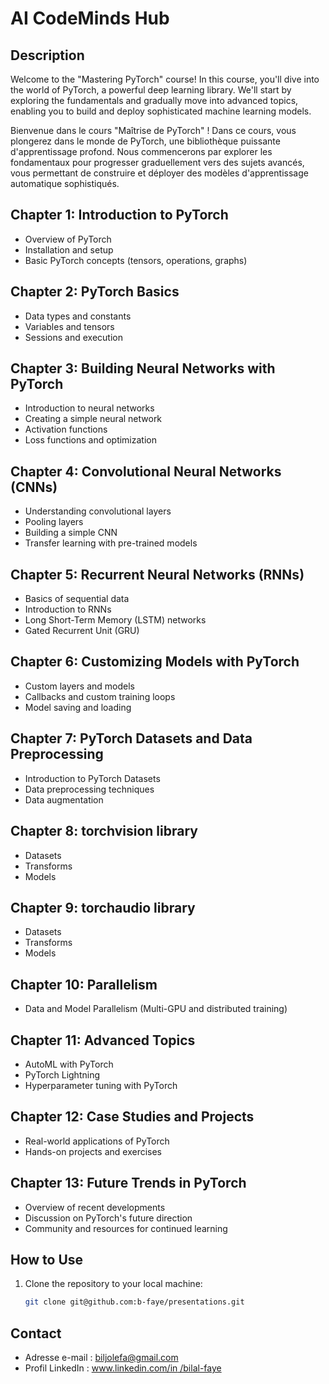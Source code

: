 # AI CodeMinds Hub

## Description


Welcome to the "Mastering PyTorch" course! In this course, you'll dive into the world of PyTorch, a powerful deep learning library. We'll start by exploring the fundamentals and gradually move into advanced topics, enabling you to build and deploy sophisticated machine learning models.

Bienvenue dans le cours "Maîtrise de PyTorch" ! Dans ce cours, vous plongerez dans le monde de PyTorch, une bibliothèque puissante d'apprentissage profond. Nous commencerons par explorer les fondamentaux pour progresser graduellement vers des sujets avancés, vous permettant de construire et déployer des modèles d'apprentissage automatique sophistiqués.

## Chapter 1: Introduction to PyTorch
- Overview of PyTorch
- Installation and setup
- Basic PyTorch concepts (tensors, operations, graphs)

## Chapter 2: PyTorch Basics
- Data types and constants
- Variables and tensors
- Sessions and execution

## Chapter 3: Building Neural Networks with PyTorch
- Introduction to neural networks
- Creating a simple neural network
- Activation functions
- Loss functions and optimization

## Chapter 4: Convolutional Neural Networks (CNNs)
- Understanding convolutional layers
- Pooling layers
- Building a simple CNN
- Transfer learning with pre-trained models

## Chapter 5: Recurrent Neural Networks (RNNs)
- Basics of sequential data
- Introduction to RNNs
- Long Short-Term Memory (LSTM) networks
- Gated Recurrent Unit (GRU)

## Chapter 6: Customizing Models with PyTorch
- Custom layers and models
- Callbacks and custom training loops
- Model saving and loading

## Chapter 7: PyTorch Datasets and Data Preprocessing
- Introduction to PyTorch Datasets
- Data preprocessing techniques
- Data augmentation

## Chapter 8: torchvision library
- Datasets
- Transforms
- Models

## Chapter 9: torchaudio library
- Datasets
- Transforms
- Models

## Chapter 10: Parallelism
 - Data and Model Parallelism (Multi-GPU and distributed training)

## Chapter 11: Advanced Topics
- AutoML with PyTorch
- PyTorch Lightning
- Hyperparameter tuning with PyTorch

## Chapter 12: Case Studies and Projects
- Real-world applications of PyTorch
- Hands-on projects and exercises

## Chapter 13: Future Trends in PyTorch
- Overview of recent developments
- Discussion on PyTorch's future direction
- Community and resources for continued learning

## How to Use

1. Clone the repository to your local machine:

   ```bash
   git clone git@github.com:b-faye/presentations.git

## Contact
* Adresse e-mail : [biljolefa@gmail.com](biljolefa@gmail.com)
* Profil LinkedIn : [www.linkedin.com/in /bilal-faye](www.linkedin.com/in/bilal-faye)
